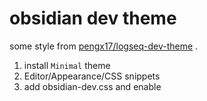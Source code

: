 # obsidian dev theme



some style from [pengx17/logseq-dev-theme](https://github.com/pengx17/logseq-dev-theme) .



1. install `Minimal` theme
2. Editor/Appearance/CSS snippets
3. add obsidian-dev.css and enable

